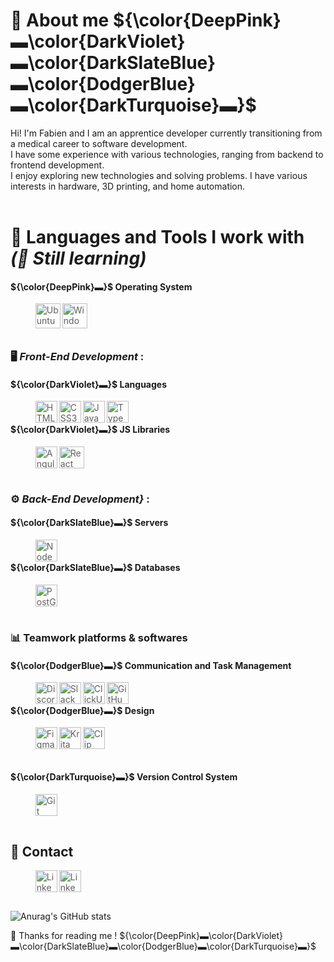 <!--
**FabTheDwarf/FabTheDwarf** is a ✨ _special_ ✨ repository because its `README.md` (this file) appears on your GitHub profile.

Here are some ideas to get you started:

- 🔭 I’m currently working on ...
- 🌱 I’m currently learning ...
- 👯 I’m looking to collaborate on ...
- 🤔 I’m looking for help with ...
- 💬 Ask me about ...
- 📫 How to reach me: ...
- 😄 Pronouns: ...
- ⚡ Fun fact: ...
-->

# 📖 About me ${\color{DeepPink}▬\color{DarkViolet}▬\color{DarkSlateBlue}▬\color{DodgerBlue}▬\color{DarkTurquoise}▬}$

Hi! I'm Fabien and I am an apprentice developer currently transitioning from a medical career to software development.  
I have some experience with various technologies, ranging from backend  to frontend development.  
I enjoy exploring new technologies and solving problems. I have various interests in hardware, 3D printing, and home automation.
<br><br>

# 🧰 Languages and Tools I work with *(🌱 Still learning)*

#### ${\color{DeepPink}▬}$ Operating System
> <img align="left" src="https://www.svgrepo.com/show/349544/ubuntu.svg" alt="Ubuntu" width="40" height="40"/>
> <img align="left" src="https://www.svgrepo.com/show/382713/windows-applications.svg" alt="Windows" width="40" height="40"/>  
<br><br><br>

### 🖥️ *Front-End Development* :
#### ${\color{DarkViolet}▬}$ Languages
>    <img align="left" src="https://cdn.jsdelivr.net/gh/devicons/devicon/icons/html5/html5-plain.svg" alt="HTML5" width="35" height="35">
>    <img align="left" src="https://cdn.jsdelivr.net/gh/devicons/devicon/icons/css3/css3-plain.svg" alt="CSS3" width="35" height="35">
>    <img align="left" src="https://cdn.jsdelivr.net/gh/devicons/devicon/icons/javascript/javascript-plain.svg" alt="JavaScript" width="35" height="35">
>    <img align="left" src="https://cdn.jsdelivr.net/gh/devicons/devicon/icons/typescript/typescript-plain.svg" alt="TypeScript" width="35" height="35">
<br>

#### ${\color{DarkViolet}▬}$ JS Libraries
>    <img align="left" src="https://cdn.jsdelivr.net/gh/devicons/devicon/icons/angularjs/angularjs-plain.svg" alt="AngularJS" width="35" height="35">
>    <img align="left" src="https://cdn.jsdelivr.net/gh/devicons/devicon/icons/react/react-original.svg" alt="React" width="40" height="35">
<br><br><br>

### ⚙️ *Back-End Development}* :
#### ${\color{DarkSlateBlue}▬}$ Servers
>    <img align="left" src="https://cdn.jsdelivr.net/gh/devicons/devicon/icons/nodejs/nodejs-original.svg" alt="NodeJS" width="35" height="35">
<br>

#### ${\color{DarkSlateBlue}▬}$ Databases
>    <img align="left" src="https://www.svgrepo.com/show/354200/postgresql.svg" alt="PostGreSQL" width="35" height="35">
<br><br><br>

### 📊 Teamwork platforms & softwares
#### ${\color{DodgerBlue}▬}$ Communication and Task Management
>    <img align="left" src="https://www.svgrepo.com/show/331368/discord-v2.svg" alt="Discordb" width="35" height="35"/>
>    <img align="left" src="https://www.svgrepo.com/show/448248/slack.svg" alt="Slack" width="35" height="35"/>
>    <img align="left" src="https://www.applivery.com/wp-content/uploads/2024/11/clickup.png" alt="ClickUp" width="35" height="35"/>
>    <img align="left" src="https://cdn.jsdelivr.net/gh/devicons/devicon/icons/github/github-original.svg" alt="GitHub" width="35" height="35"/>
<br>

#### ${\color{DodgerBlue}▬}$ Design
>    <img align="left" src="https://www.svgrepo.com/show/452202/figma.svg" alt="Figma" width="35" height="35">
>    <img align="left" src="https://upload.wikimedia.org/wikipedia/commons/thumb/7/73/Calligrakrita-base.svg/1200px-Calligrakrita-base.svg.png" alt="Krita" width="35" height="35">
>    <img align="left" src="https://images.sftcdn.net/images/t_app-icon-m/p/6fb28907-de6d-407f-995a-ebe346675d87/1791817447/clip-studio-paint-icon.jpg" alt="Clip Studio Paint" width="35" height="35">
<br><br><br>

#### ${\color{DarkTurquoise}▬}$ Version Control System 
>    <img align="left" src="https://cdn.jsdelivr.net/gh/devicons/devicon/icons/git/git-original.svg" alt="Git" width="35" height="35">
<br><br><br>

## 📧 Contact
>    <img align="left" src="https://www.svgrepo.com/show/303161/gmail-icon-logo.svg" alt="LinkedIn" width="35" height="35">
>    <img align="left" src="https://www.svgrepo.com/show/303299/linkedin-icon-2-logo.svg" alt="LinkedIn" width="35" height="35">

<br><br><br>

![Anurag's GitHub stats](https://github-readme-stats.vercel.app/api?username=FabTheDwarf&theme=tokyonight&show_icons=true)

👋 Thanks for reading me ! ${\color{DeepPink}▬\color{DarkViolet}▬\color{DarkSlateBlue}▬\color{DodgerBlue}▬\color{DarkTurquoise}▬}$

